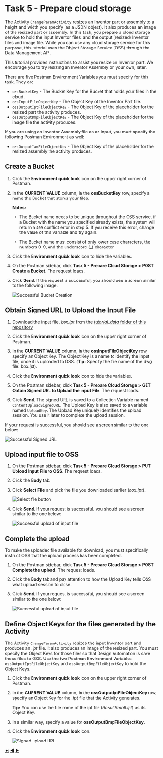 # Task 5 - Prepare cloud storage

The Activity `ChangeParamActivity` resizes an Inventor part or assembly to a height and width you specify (as a JSON object). It also produces an image of the resized part or assembly. In this task, you prepare a cloud storage service to hold the input Inventor files, and the output (resized) Inventor files and image file. While you can use any cloud storage service for this purpose, this tutorial uses the Object Storage Service (OSS) through the Data Management API.

This tutorial provides instructions to assist you resize an Inventor part. We encourage you to try resizing an Inventor Assembly on your own, later.

There are five Postman Environment Variables you must specify for this task. They are
- `ossBucketKey` - The Bucket Key for the Bucket that holds your files in the cloud.
- `ossInputFileObjectKey` - The Object Key of the Inventor Part file.
- `ossOutputIptFileObjectKey` - The Object Key of the placeholder for the resized part the activity produces.
- `ossOutputBmpFileObjectKey` - The Object Key of the placeholder for the image file the activity produces.

If you are using an Inventor Assembly file as an input, you must specify the following Postman Environment as well:

- `ossOutputIamFileObjectKey` - The Object Key of the placeholder for the resized assembly the activity produces.


## Create a Bucket

1. Click the **Environment quick look** icon on the upper right corner of Postman.

2. In the **CURRENT VALUE** column, in the **ossBucketKey** row, specify a name the Bucket that stores your files.

    **Notes:**  
    - The Bucket name needs to be unique throughout the OSS service. if a Bucket with the name you specified already exists, the system will return a `409` conflict error in step 5. If you receive this error, change the value of this variable and try again.

    - The Bucket name must consist of only lower case characters, the numbers 0-9, and the underscore (_) character.

3. Click the **Environment quick look** icon to hide the variables.

4. On the Postman sidebar, click **Task 5 - Prepare Cloud Storage > POST Create a Bucket**. The request loads.

5. Click **Send**. If the request is successful, you should see a screen similar to the following image.

    ![Successful Bucket Creation](../images/task5-sucessfull_bucket_creation.png "Successful Bucket Creation")

## Obtain Signed URL to Upload the Input File

1. Download the input file, *box.ipt* from the [*tutorial_data* folder of this repository](../tutorial_data).

2. Click the **Environment quick look** icon on the upper right corner of Postman.

3. In the **CURRENT VALUE** column, in the **ossInputFileObjectKey** row, specify an Object Key. The Object Key is a name to identify the input file, once it is uploaded to OSS. (**Tip:** Specify the file name of the dwg file: *box.ipt*).

4. Click the **Environment quick look** icon to hide the variables.

5. On the Postman sidebar, click **Task 5 - Prepare Cloud Storage > GET Obtain Signed URL to Upload the Input File**. The request loads.

6. Click **Send**. The signed URL is saved to a Collection Variable named `ContentUploadSignedURL`. The Upload Key is also saved to a variable named `UploadKey`. The Upload Key uniquely identifies the upload session. You use it later to complete the upload session.

If your request is successful, you should see a screen similar to the one below:

![Successful Signed URL](../images/task5-sucessfull_signed_url.png "Successful Signed URL Creation")

## Upload input file to OSS

1. On the Postman sidebar, click **Task 5 - Prepare Cloud Storage > PUT Upload Input File to OSS**. The request loads.

2. Click the **Body** tab.

7. Click **Select File** and pick the file you downloaded earlier (*box.ipt*).

    ![Select file button](../images/task5-select_files_button.png "Select file button")

8. Click **Send**. If your request is successful, you should see a screen similar to the one below:

    ![Successful upload of input file](../images/task5-successful_upload.png "Successful upload of input file")

## Complete the upload

To make the uploaded file available for download, you must specifically instruct OSS that the upload process has been completed.

1. On the Postman sidebar, click **Task 5 - Prepare Cloud Storage > POST Complete the upload**. The request loads.

2. Click the **Body** tab and pay attention to how the Upload Key tells OSS what upload session to close.

3. Click **Send**. If your request is successful, you should see a screen similar to the one below:

    ![Successful upload of input file](../images/task5-signed_uploadurl_01.png "Successful upload of input file")

## Define Object Keys for the files generated by the Activity

The Activity `ChangeParamActivity` resizes the input Inventor part and produces an *.ipt* file. It also produces an image of the resized part. You must specify the Object Keys for those files so that Design Automation is save those files to OSS.  Use the two Postman Environment Variables  `ossOutputIptFileObjectKey` and `ossOutputBmpFileObjectKey` to hold the Object Keys.

1. Click the **Environment quick look** icon on the upper right corner of Postman.

2. In the **CURRENT VALUE** column, in the **ossOutputIptFileObjectKey** row, specify an Object Key for the *.ipt* file that the Activity generates.

   **Tip:** You can use the file name of the ipt file (*ResultSmall.ipt*) as its Object Key.

3. In a similar way, specify a value for **ossOutputBmpFileObjectKey**.

4. Click the **Environment quick look** icon.

    ![Signed upload URL](../images/task5-signed_uploadurl_02.png "Signed upload URL")

[:rewind:](../readme.md "readme.md") [:arrow_backward:](task-4.md "Previous task") [:arrow_forward:](task-6.md "Next task")
